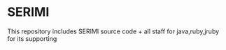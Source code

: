 SERIMI
======

This repository includes SERIMI source code + all staff for java,ruby,jruby for its supporting